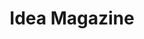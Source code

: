 ---
layout: "post"
title: "Idea Magazine"
page_id: 4
permalink: "/idea-magazine/"
image-left: "ALYSSIALOU_05.jpg"
image-left-size: 70%
image-left-caption: “The Advantages of Being a Woman Designer&rdquo;, published in IDEA Magazine, №386
image-right: "ALYSSIALOU_IDEA_02.jpg"
image-right-size: contain
image-right-caption: Exhibited at the White Space, Tokyo
---